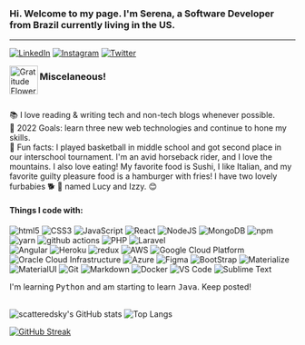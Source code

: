 ### Hi. Welcome to my page. I'm Serena, a Software Developer from Brazil currently living in the US. 
***
<p>
  <a href="https://www.linkedin.com/in/serenaterra/"><img alt="LinkedIn" src="https://img.shields.io/badge/-LinkedIn-blue?style=flat&logo=linkedin" /></a>
  <a href="https://www.instagram.com/scattered_sky/"><img alt="Instagram" src="https://img.shields.io/badge/-Instagram-blue?style=flat&logo=instagram" /></a>
  <a href="https://twitter.com/sct_sky"><img alt="Twitter" src="https://img.shields.io/badge/-Twitter-blue?style=flat&logo=twitter&logoColor=white" /></a>
</p>

<img alt="Gratitude Flower" src="https://emojis.slackmojis.com/emojis/images/1588108758/8792/fb-thankful.png?1588108758" width="50px" height="50px" align="left" />

### Miscelaneous!
<br>
<p>📚 I love reading & writing tech and non-tech blogs whenever possible. <br>
   🚀 2022 Goals: learn three new web technologies and continue to hone my skills.<br>
   🤠 Fun facts: I played basketball in middle school and got second place in our interschool tournament. I'm an avid horseback rider, and I love the mountains. I also love eating! My favorite food is Sushi, I like Italian, and my favorite guilty pleasure food is a hamburger with fries! I have two lovely furbabies 🐕 🐾 named  Lucy and Izzy. 😊</p>



#### Things I code with:
<p>
  <img alt="html5" src="https://img.shields.io/badge/UI-HTML5%20-%23E34F26?style=for-the-badge&logo=html5&logoColor=red" />
  <img alt="CSS3" src="https://img.shields.io/badge/-CSS%20-%23335EA2?style=for-the-badge&logo=css3&logoColor=white" />
  <img alt="JavaScript" src="https://img.shields.io/badge/javascript%20-yellow?&style=for-the-badge&logo=javascript&logoColor=%23F7DF1E" />
  <img alt="React" src="https://img.shields.io/badge/Library-React%20-%2345b8d8?style=for-the-badge&logo=react&logoColor=white" />
  <img alt="NodeJS" src="https://img.shields.io/badge/js_runtime-node.js%20-brightgreen?style=for-the-badge&logo=node.js&logoColor=white"  />
  <img alt="MongoDB" src="https://img.shields.io/badge/-MongoDB-13aa52?style=for-the-badge&logo=mongodb&logoColor=white" />
  <img alt="npm" src="https://img.shields.io/badge/Pkg_Manager-NPM%20-%23CB3837?style=for-the-badge&logo=npm&logoColor=white" />
  <img alt="yarn" src="https://img.shields.io/badge/-Yarn-blue?style=for-the-badge&logo=yarn&logoColor=pink" />
  <img alt="github actions" src="https://img.shields.io/badge/-Github_Actions-2088FF?style=for-the-badge&logo=github-actions&logoColor=white" />
  <img alt="PHP" src="https://img.shields.io/badge/Programming-PHP%20-764ABC?style=for-the-badge&logo=php" />
  <img alt="Laravel" src="https://img.shields.io/badge/Framework-Laravel%20-%23FF2D20?style=for-the-badge&logo=laravel&logoColor=white" />
  <br />
  <img alt="Angular" src="https://img.shields.io/badge/angular%20-%23DD0031?style=for-the-badge&logo=angular&logoColor=white" />
  <img alt="Heroku" src="https://img.shields.io/badge/-Heroku-430098?style=for-the-badge&logo=heroku&logoColor=white" />
  <img alt="redux" src="https://img.shields.io/badge/-Redux-764ABC?style=for-the-badge&logo=redux&logoColor=white" />
  <img alt="AWS" src="https://img.shields.io/badge/Cloud-Amazon_Web_Services-%23FF7F00?style=for-the-badge&logo=amazonaws&logoColor=orange" />
  <img alt="Google Cloud Platform" src="https://img.shields.io/badge/-Google_Cloud_Platform-1a73e8?style=for-the-badge&logo=google-cloud&logoColor=white" /> 
  <img alt="Oracle Cloud Infrastructure" src="https://img.shields.io/badge/-Oracle_Cloud_Infrastructure-%23CD0000?style=for-the-badge"/>
  <img alt="Azure" src="https://img.shields.io/badge/Azure-%230080FF?style=for-the-badge&logo=azuredevops&logoColor=white"/>
  <img alt="Figma" src="https://img.shields.io/badge/Design-Figma%20-%23F24E1E?&style=for-the-badge&logo=figma&logoColor=white"  />
  <img alt="BootStrap" src="https://img.shields.io/badge/UI-bootstrap%20-%23563D7C?&style=for-the-badge&logo=bootstrap&logoColor=white" />
  <img alt="Materialize" src="https://img.shields.io/badge/UI-Materialize-%23F5A5A8?style=for-the-badge" />
  <br />
  <img alt="MaterialUI" src="https://img.shields.io/badge/material%20ui%20-%230081CB?style=for-the-badge&logo=material-ui&logoColor=white" />
  <img alt="Git" src="https://img.shields.io/badge/git%20-%23F05033?&style=for-the-badge&logo=git&logoColor=white" />
  <img alt="Markdown" src="https://img.shields.io/badge/markdown-%23000ff0?&style=for-the-badge&logo=markdown&logoColor=white" />  
  <img alt="Docker" src="https://img.shields.io/badge/-Docker-46a2f1?style=for-the-badge&logo=docker&logoColor=white" />
  <img alt="VS Code" src="https://img.shields.io/badge/-VS_Code-blueviolet?style=for-the-badge&logo=visualstudiocode&logoColor=white" />
  <img alt="Sublime Text" src="https://img.shields.io/badge/-Sublime_Text-brightgreen?style=for-the-badge&logo=sublimetext&logoColor=white" />
  <img alt="" src="" />
  <img alt="" src="" />  
  <img alt="" src="" />
  <img alt="" src="" /> 	
</p>

<p>I'm learning <kbd>Python</kbd> and am starting to learn <kbd>Java</kbd>. Keep posted! <br /> <br /> </p>

![scatteredsky's GitHub stats](https://github-readme-stats.vercel.app/api?username=scatteredsky&count_private=true&show_icons=true&theme=algolia) 
![Top Langs](https://github-readme-stats.vercel.app/api/top-langs/?username=scatteredsky&show_icons=true&layout=demo&theme=algolia) 

[![GitHub Streak](https://github-readme-streak-stats.herokuapp.com?user=scatteredsky&theme=chartreuse-dark)](https://git.io/streak-stats)
<!--
![GitHub commit activity](https://img.shields.io/github/commit-activity/m/scatteredsky/online-mag?color=green&style=for-the-badge)
![GitHub commit activity](https://img.shields.io/github/commit-activity/m/scatteredsky/quote-of-the-day?color=green&style=for-the-badge)

![GitHub commit activity](https://img.shields.io/github/commit-activity/m/scatteredsky/your-wallet?color=green&style=for-the-badge)

![GitHub commit activity](https://img.shields.io/github/commit-activity/m/scatteredsky/mern-shop?style=for-the-badge)
![GitHub commit activity](https://img.shields.io/github/commit-activity/m/scatteredsky/quote-of-the-day?color=green&style=for-the-badge)
![GitHub commit activity](https://img.shields.io/github/commit-activity/m/scatteredsky/special-systems?style=for-the-badge) -->
